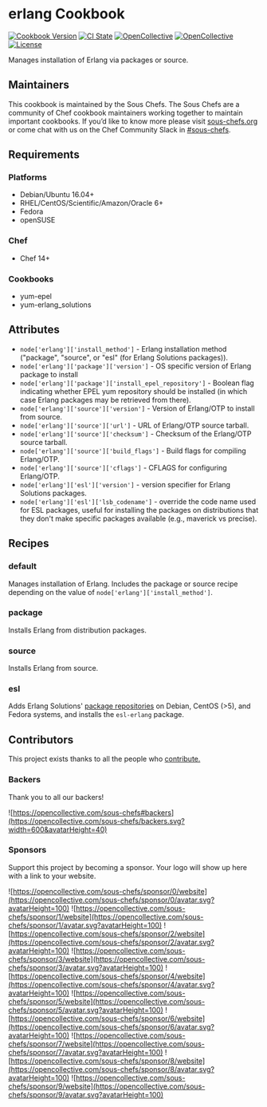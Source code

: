 # erlang Cookbook

[![Cookbook Version](https://img.shields.io/cookbook/v/erlang.svg)](https://supermarket.chef.io/cookbooks/erlang)
[![CI State](https://github.com/sous-chefs/erlang/workflows/ci/badge.svg)](https://github.com/sous-chefs/erlang/actions?query=workflow%3Aci)
[![OpenCollective](https://opencollective.com/sous-chefs/backers/badge.svg)](#backers)
[![OpenCollective](https://opencollective.com/sous-chefs/sponsors/badge.svg)](#sponsors)
[![License](https://img.shields.io/badge/License-Apache%202.0-green.svg)](https://opensource.org/licenses/Apache-2.0)

Manages installation of Erlang via packages or source.

## Maintainers

This cookbook is maintained by the Sous Chefs. The Sous Chefs are a community of Chef cookbook maintainers working together to maintain important cookbooks. If you’d like to know more please visit [sous-chefs.org](https://sous-chefs.org/) or come chat with us on the Chef Community Slack in [#sous-chefs](https://chefcommunity.slack.com/messages/C2V7B88SF).

## Requirements

### Platforms

- Debian/Ubuntu 16.04+
- RHEL/CentOS/Scientific/Amazon/Oracle 6+
- Fedora
- openSUSE

### Chef

- Chef 14+

### Cookbooks

- yum-epel
- yum-erlang_solutions

## Attributes

- `node['erlang']['install_method']` - Erlang installation method ("package", "source", or "esl" (for Erlang Solutions packages)).
- `node['erlang']['package']['version']` - OS specific version of Erlang package to install
- `node['erlang']['package']['install_epel_repository']` - Boolean flag indicating whether EPEL yum repository should be installed (in which case Erlang packages may be retrieved from there).
- `node['erlang']['source']['version']` - Version of Erlang/OTP to install from source.
- `node['erlang']['source']['url']` - URL of Erlang/OTP source tarball.
- `node['erlang']['source']['checksum']` - Checksum of the Erlang/OTP source tarball.
- `node['erlang']['source']['build_flags']` - Build flags for compiling Erlang/OTP.
- `node['erlang']['source']['cflags']` - CFLAGS for configuring Erlang/OTP.
- `node['erlang']['esl']['version']` - version specifier for Erlang Solutions packages.
- `node['erlang']['esl']['lsb_codename']` - override the code name used for ESL packages, useful for installing the packages on distributions that they don't make specific packages available (e.g., maverick vs precise).

## Recipes

### default

Manages installation of Erlang. Includes the package or source recipe depending on the value of `node['erlang']['install_method']`.

### package

Installs Erlang from distribution packages.

### source

Installs Erlang from source.

### esl

Adds Erlang Solutions' [package repositories] on Debian, CentOS (>5), and Fedora systems, and installs the `esl-erlang` package.

[package repositories]: https://www.erlang-solutions.com/downloads/download-erlang-otp

## Contributors

This project exists thanks to all the people who [contribute.](https://opencollective.com/sous-chefs/contributors.svg?width=890&button=false)

### Backers

Thank you to all our backers!

![https://opencollective.com/sous-chefs#backers](https://opencollective.com/sous-chefs/backers.svg?width=600&avatarHeight=40)

### Sponsors

Support this project by becoming a sponsor. Your logo will show up here with a link to your website.

![https://opencollective.com/sous-chefs/sponsor/0/website](https://opencollective.com/sous-chefs/sponsor/0/avatar.svg?avatarHeight=100)
![https://opencollective.com/sous-chefs/sponsor/1/website](https://opencollective.com/sous-chefs/sponsor/1/avatar.svg?avatarHeight=100)
![https://opencollective.com/sous-chefs/sponsor/2/website](https://opencollective.com/sous-chefs/sponsor/2/avatar.svg?avatarHeight=100)
![https://opencollective.com/sous-chefs/sponsor/3/website](https://opencollective.com/sous-chefs/sponsor/3/avatar.svg?avatarHeight=100)
![https://opencollective.com/sous-chefs/sponsor/4/website](https://opencollective.com/sous-chefs/sponsor/4/avatar.svg?avatarHeight=100)
![https://opencollective.com/sous-chefs/sponsor/5/website](https://opencollective.com/sous-chefs/sponsor/5/avatar.svg?avatarHeight=100)
![https://opencollective.com/sous-chefs/sponsor/6/website](https://opencollective.com/sous-chefs/sponsor/6/avatar.svg?avatarHeight=100)
![https://opencollective.com/sous-chefs/sponsor/7/website](https://opencollective.com/sous-chefs/sponsor/7/avatar.svg?avatarHeight=100)
![https://opencollective.com/sous-chefs/sponsor/8/website](https://opencollective.com/sous-chefs/sponsor/8/avatar.svg?avatarHeight=100)
![https://opencollective.com/sous-chefs/sponsor/9/website](https://opencollective.com/sous-chefs/sponsor/9/avatar.svg?avatarHeight=100)
